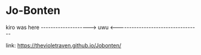 # Jo-Bonten

kiro was here --------------------> uwu <----------------------------------

link: https://thevioletraven.github.io/Jobonten/
